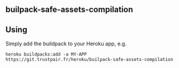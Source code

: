 builpack-safe-assets-compilation
------------------------

## Using

Simply add the buildpack to your Heroku app, e.g.

```
heroku buildpacks:add -a MY-APP https://git.trustpair.fr/heroku/builpack-safe-assets-compilation
```